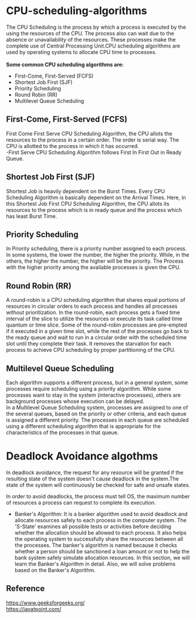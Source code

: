 # CPU-scheduling-algorithms
The CPU Scheduling is the process by which a process is executed by the using the resources of the CPU. The process also can wait due to the absence or unavailability of the resources. These processes make the complete use of Central Processing Unit.CPU scheduling algorithms are used by operating systems to allocate CPU time to processes.<br>
<br> <b>Some common CPU scheduling algorithms are:</b><br>
* First-Come, First-Served (FCFS)<br>
* Shortest Job First (SJF)<br>
* Priority Scheduling<br>
* Round Robin (RR)<br>
* Multilevel Queue Scheduling<br>
## First-Come, First-Served (FCFS)
First Come First Serve CPU Scheduling Algorithm, the CPU allots the resources to the process in a certain order. The order is serial way. The CPU is allotted to the process in which it has occurred.<br>
-First Serve CPU Scheduling Algorithm follows First In First Out in Ready Queue.
## Shortest Job First (SJF)
Shortest Job is heavily dependent on the Burst Times. Every CPU Scheduling Algorithm is basically dependent on the Arrival Times. Here, in this Shortest Job First CPU Scheduling Algorithm, the CPU allots its resources to the process which is in ready queue and the process which has least Burst Time.
## Priority Scheduling 
In Priority scheduling, there is a priority number assigned to each process. In some systems, the lower the number, the higher the priority. While, in the others, the higher the number, the higher will be the priority. The Process with the higher priority among the available processes is given the CPU.
## Round Robin (RR)
A round-robin is a CPU scheduling algorithm that shares equal portions of resources in circular orders to each process and handles all processes without prioritization. In the round-robin, each process gets a fixed time interval of the slice to utilize the resources or execute its task called time quantum or time slice. Some of the round-robin processes are pre-empted if it executed in a given time slot, while the rest of the processes go back to the ready queue and wait to run in a circular order with the scheduled time slot until they complete their task. It removes the starvation for each process to achieve CPU scheduling by proper partitioning of the CPU.
## Multilevel Queue Scheduling
Each algorithm supports a different process, but in a general system, some processes require scheduling using a priority algorithm. While some processes want to stay in the system (interactive processes), others are background processes whose execution can be delayed.<br>
In a Multilevel Queue Scheduling system, processes are assigned to one of the several queues, based on the priority or other criteria, and each queue is assigned a different priority. The processes in each queue are scheduled using a different scheduling algorithm that is appropriate for the characteristics of the processes in that queue.

# Deadlock Avoidance algothms
In deadlock avoidance, the request for any resource will be granted if the resulting state of the system doesn't cause deadlock in the system.The state of the system will continuously be checked for safe and unsafe states.

In order to avoid deadlocks, the process must tell OS, the maximum number of resources a process can request to complete its execution.
<br>
* Banker's Algorithm:
It is a banker algorithm used to avoid deadlock and allocate resources safely to each process in the computer system. The 'S-State' examines all possible tests or activities before deciding whether the allocation should be allowed to each process. It also helps the operating system to successfully share the resources between all the processes. The banker's algorithm is named because it checks whether a person should be sanctioned a loan amount or not to help the bank system safely simulate allocation resources. In this section, we will learn the Banker's Algorithm in detail. Also, we will solve problems based on the Banker's Algorithm.

## Reference
https://www.geeksforgeeks.org/ <br>
https://javatpoint.com/ <br>
